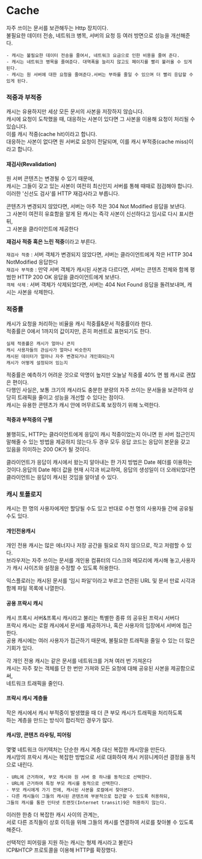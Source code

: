 # Cache

자주 쓰이는 문서를 보관해두는 Http 장치이다.\
불필요한 데이터 전송, 네트워크 병목, 서버의 요청 등 여러 방면으로 성능을 개선해준다.

```
- 캐시는 불필요한 데이터 전송을 줄여서, 네트워크 요금으로 인한 비용을 줄여 준다.
- 캐시는 네트워크 병목을 줄여준다. 대역폭을 늘리지 않고도 페이지를 빨리 불러올 수 있게 된다.
- 캐시는 원 서버에 대한 요청을 줄여준다.서버는 부하를 줄일 수 있으며 더 빨리 응답할 수 있게 된다.
```

### 적중과 부적중&#x20;

캐시는 유용하지만 세상 모든 문서의 사본을 저장하지 않습니다. \
캐시에 요청이 도착했을 때, 대응하는 사본이 있다면 그 사본을 이용해 요청이 처리될 수 있습니다. \
이를 캐시 적중(cache hit)이라고 합니다. \
대응하는 사본이 없다면 원 서버로 요청이 전달되며, 이를 캐시 부적중(cache miss)이라고 합니다.

#### 재검사(Revalidation)&#x20;

원 서버 콘텐츠는 변경될 수 있기 때문에, \
캐시는 그들이 갖고 있는 사본이 여전히 최신인지 서버를 통해 때때로 점검해야 합니다. \
이러한 '신선도 검사'를 HTTP 재검사라고 부릅니다.&#x20;

콘텐츠가 변경되지 않았다면, 서버는 아주 작은 304 Not Modified 응답을 보낸다.\
그 사본이 여전히 유효함을 알게 된 캐시는 즉각 사본이 신선하다고 임시로 다시 표시한 뒤,\
&#x20;그 사본을 클라이언트에 제공한다

**재검사 적중 혹은 느린 적중**이라고 부른다.&#x20;

`재검사 적중` : 서버 객체가 변경되지 않았다면, 서버는 클라이언트에게 작은 HTTP 304 NotModified 응답한다\
`재검사 부적중` : 만약 서버 객체가 캐시된 사본과 다르다면, 서버는 콘텐츠 전체와 함께 평범한 HTTP 200 OK 응답을 클라이언트에게 보낸다.\
`객체 삭제` : 서버 객체가 삭제되었다면, 서버는 404 Not Found 응답을 돌려보내며, 캐시는 사본을 삭제한다.

### 적중률

캐시가 요청을 처리하는 비율을 캐시 적중률&문서 적중률이라 한다.\
적중률은 0에서 1까지의 값이지만, 흔히 퍼센트로 표현되기도 한다.

```
실제 적중률은 캐시가 얼마나 큰지
캐시 사용자들의 관심사가 얼마나 비슷한지
캐시된 데이터가 얼마나 자주 변경되거나 개인화되는지
캐시가 어떻게 설정되어 있는지
```

적중률은 예측하기 어려운 것으로 악명이 높지만 오늘날 적중률 40% 면 웹 캐시로 괜찮은 편이다.\
다행인 사실은, 보통 크기의 캐시라도 충분한 분량의 자주 쓰이는 문서들을 보관하여 상당히 트래픽을 줄이고 성능을 개선할 수 있다는 점이다.\
캐시는 유용한 콘텐츠가 캐시 안에 머무르도록 보장하기 위해 노력한다.

#### 적중과 부적중의 구별

불행히도, HTTP는 클라이언트에게 응답이 캐시 적중이었는지 아니면 원 서버 접근인지 말해줄 수 있는 방법을 제공하지 않는다.두 경우 모두 응답 코드는 응답이 본문을 갖고 있음을 의미하는 200 OK가 될 것이다.

클라이언트가 응답이 캐시에서 왔는지 알아내는 한 가지 방법은 Date 헤더를 이용하는 것이다.응답의 Date 헤더 값을 현재 시각과 비교하여, 응답의 생성일이 더 오래되었다면 클라이언트는 응답이 캐시된 것임을 알아낼 수 있다.

### 캐시 토폴로지

캐시는 한 명의 사용자에게만 할당될 수도 있고 반대로 수천 명의 사용자들 간에 공유될 수도 있다.

#### 개인전용캐시

개인 전용 캐시는 많은 에너지나 저장 공간을 필요로 하지 않으므로, 작고 저렴할 수 있다.\
브라우저는 자주 쓰이는 문서를 개인용 컴퓨터의 디스크와 메모리에 캐시해 놓고,사용자가 캐시 사이즈와 설정을 수정할 수 있도록 허용한다.

익스플로러는 캐시된 문서를 ‘임시 파일’이라고 부르고 연관된 URL 및 문서 만료 시각과 함께 파일 목록에 나열한다.

#### 공용 프락시 캐시

캐시 프록시 서버&프록시 캐시라고 불리는 특별한 종류 의 공유된 프락시 서버다\
프락시 캐시는 로컬 캐시에서 문서를 제공하거나, 혹은 사용자의 입장에서 서버에 접근한다.\
공용 캐시에는 여러 사용자가 접근하기 때문에, 불필요한 트래픽을 줄일 수 있는 더 많은 기회가 있다.

각 개인 전용 캐시는 같은 문서를 네트워크를 거쳐 여러 번 가져온다\
캐시는 자주 찾는 객체를 단 한 번만 가져와 모든 요청에 대해 공유된 사본을 제공함으로써,\
네트워크 트래픽을 줄인다.

#### 프락시 캐시 계층들

작은 캐시에서 캐시 부적중이 발생했을 때 더 큰 부모 캐시가 트래픽을 처리하도록 \
하는 계층을 만드는 방식이 합리적인 경우가 많다.

#### 캐시망, 콘텐츠 라우팅, 피어링

몇몇 네트워크 아키텍처는 단순한 캐시 계층 대신 복잡한 캐시망을 만든다. \
캐시망의 프락시 캐시는 복잡한 방법으로 서로 대화하여 캐시 커뮤니케이션 결정을 동적으로 내린다.

```
- URL에 근거하여, 부모 캐시와 원 서버 중 하나를 동적으로 선택한다.
- URL에 근거하여 특정 부모 캐시를 동적으로 선택한다.
- 부모 캐시에게 가기 전에, 캐시된 사본을 로컬에서 찾아본다.
- 다른 캐시들이 그들의 캐시된 콘텐츠에 부분적으로 접근할 수 있도록 허용하되,
그들의 캐시를 통한 인터넷 트랜짓(Internet transit)9은 허용하지 않는다.
```

이러한 한층 더 복잡한 캐시 사이의 관계는, \
서로 다른 조직들이 상호 이득을 위해 그들의 캐시를 연결하여 서로를 찾아볼 수 있도록 해준다.

선택적인 피어링을 지원 하는 캐시는 형제 캐시라고 불린다\
ICP\&HTCP 프로토콜을 이용해 HTTP를 확장했다.
